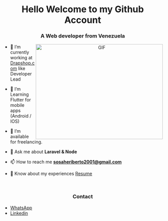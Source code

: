 
<h1 align="center">Hello Welcome to my Github Account</h1>
<h3 align="center">A Web developer from Venezuela</h3>

<a target="_blank" align="center">
  <img align="right" top="500" height="300" width="400" alt="GIF" src="https://media.giphy.com/media/SWoSkN6DxTszqIKEqv/giphy.gif">
</a>

- 🔭 I’m currently working at <a href="https://Drapshop.com" target="blank">Drapshop.com</a> like Developer Lead 

- 🌱 I’m Learning Flutter for mobile apps (Android / IOS)

- 🤝 I’m available for freelancing.

- 💬 Ask me about **Laravel & Node** 

- 📫 How to reach me **sosaheriberto2001@gmail.com**

- 📄 Know about my experiences <a href="https://github.com/sosaheri/docs/blob/master/CV-HeribertoSosa-22-Esp.pdf" target="blank">Resume</a>
<br/>

<h3 align="center">Contact</h3>

<p align="center">

- [WhatsApp](https://wa.me/584241373853?text=Hola%20escribo%20desde%20github)
- [Linkedin](https://www.linkedin.com/in/heribertososa/)

</p>

